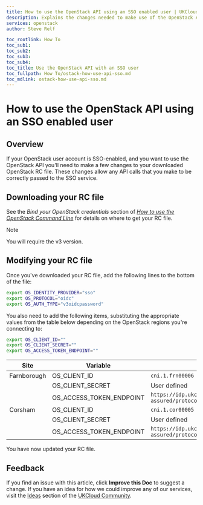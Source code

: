 ```yaml
---
title: How to use the OpenStack API using an SSO enabled user | UKCloud Ltd
description: Explains the changes needed to make use of the OpenStack API with an SSO enabled user.
services: openstack
author: Steve Relf

toc_rootlink: How To
toc_sub1: 
toc_sub2:
toc_sub3:
toc_sub4:
toc_title: Use the OpenStack API with an SSO user
toc_fullpath: How To/ostack-how-use-api-sso.md
toc_mdlink: ostack-how-use-api-sso.md
---
```


# How to use the OpenStack API using an SSO enabled user

## Overview

If your OpenStack user account is SSO-enabled, and you want to use the OpenStack API you'll need to make a few changes to your downloaded OpenStack RC file. These changes allow any API calls that you make to be correctly passed to the SSO service.

## Downloading your RC file

See the *Bind your OpenStack credentials* section of [*How to use the OpenStack Command Line*](ostack-how-use-cli.md) for details on where to get your RC file. 

> [!NOTE]
> You will require the v3 version. 

## Modifying your RC file

Once you've downloaded your RC file, add the following lines to the bottom of the file:

```bash 
export OS_IDENTITY_PROVIDER="sso"
export OS_PROTOCOL="oidc"
export OS_AUTH_TYPE="v3oidcpassword"
```

You also need to add the following items, substituting the appropriate values from the table below depending on the OpenStack regions you're connecting to:

```bash
export OS_CLIENT_ID=""
export OS_CLIENT_SECRET=""
export OS_ACCESS_TOKEN_ENDPOINT=""
```

| Site | Variable | Value|
| ---  | ---------|------|
| Farnborough  | OS_CLIENT_ID | `cni.1.frn00006` |
| &nbsp; | OS_CLIENT_SECRET | User defined |
| &nbsp; | OS_ACCESS_TOKEN_ENDPOINT | `https://idp.ukcloud.com/auth/realms/client-assured/protocol/openid-connect/token` |
| Corsham  | OS_CLIENT_ID | `cni.1.cor00005` |
| &nbsp; | OS_CLIENT_SECRET | User defined |
| &nbsp; | OS_ACCESS_TOKEN_ENDPOINT | `https://idp.ukcloud.com/auth/realms/client-assured/protocol/openid-connect/token` |

You have now updated your RC file.

## Feedback

If you find an issue with this article, click **Improve this Doc** to suggest a change. If you have an idea for how we could improve any of our services, visit the [Ideas](https://community.ukcloud.com/ideas) section of the [UKCloud Community](https://community.ukcloud.com).
